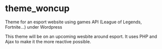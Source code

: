 # theme_woncup
Theme for an esport website using games API (League of Legends, Fortnite...) under Wordpress

This theme will be on an upcoming wesbite around esport.
It uses PHP and Ajax to make it the more reactive possible.
